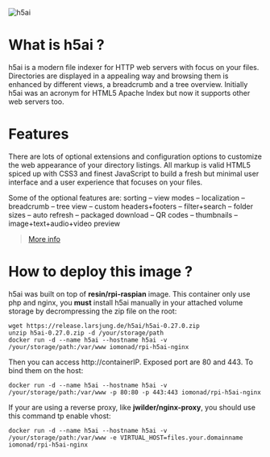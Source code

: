 ![h5ai](https://u.teknik.io/S8CTX.png)
# What is h5ai ?

h5ai is a modern file indexer for HTTP web servers with focus on your files. Directories are displayed in a appealing way and browsing them is enhanced by different views, a breadcrumb and a tree overview. Initially h5ai was an acronym for HTML5 Apache Index but now it supports other web servers too.

# Features

There are lots of optional extensions and configuration options to customize the web appearance of your directory listings. All markup is valid HTML5 spiced up with CSS3 and finest JavaScript to build a fresh but minimal user interface and a user experience that focuses on your files.

Some of the optional features are:
sorting – view modes – localization – breadcrumb – tree view – custom headers+footers – filter+search – folder sizes – auto refresh – packaged download – QR codes – thumbnails – image+text+audio+video preview


> [More info](https://larsjung.de/h5ai/)


# How to deploy this image ?

h5ai was built on top of **resin/rpi-raspian** image. This container only use php and nginx, you **must** install h5ai manually in your attached volume storage by decrompressing the zip file on the root:

```
wget https://release.larsjung.de/h5ai/h5ai-0.27.0.zip
unzip h5ai-0.27.0.zip -d /your/storage/path
docker run -d --name h5ai --hostname h5ai -v /your/storage/path:/var/www iomonad/rpi-h5ai-nginx
```
Then you can access http://containerIP. Exposed port are 80 and 443. To bind them on the host:

```
docker run -d --name h5ai --hostname h5ai -v /your/storage/path:/var/www -p 80:80 -p 443:443 iomonad/rpi-h5ai-nginx
```
If your are using a reverse proxy, like **jwilder/nginx-proxy**, you should use this command tp enable vhost:

```
docker run -d --name h5ai --hostname h5ai -v /your/storage/path:/var/www -e VIRTUAL_HOST=files.your.domainname iomonad/rpi-h5ai-nginx
```
